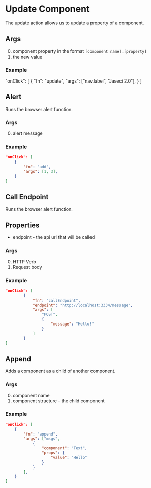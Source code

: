 # Update Component 

The update action allows us to update a property of a component.

## Args

0. component property in the format `[component name].[property]`
1. the new value

### Example

"onClick": [
{
"fn": "update",
"args": ["nav.label", "Jaseci 2.0"],
}
]

## Alert

Runs the browser alert function.

### Args

0. alert message

### Example

```JSON
"onClick": [
    {
        "fn": "add",
        "args": [1, 3],
    }
]
```

## Call Endpoint

Runs the browser alert function.

## Properties

- endpoint - the api url that will be called

### Args

0. HTTP Verb
1. Request body

### Example

```JSON
"onClick": [
        {
            "fn": "callEndpoint",
            "endpoint": "http://localhost:3334/message",
            "args": [
                "POST",
                {
                    "message": "Hello!"
                }
            ]
        }
]
```

## Append

Adds a component as a child of another component.

### Args

0. component name
1. component structure - the child component

### Example

```JSON
"onClick": [
    {
        "fn": "append",
        "args": ["msgs",
            {
                "component": "Text",
                "props": {
                    "value": "Hello"
                }
            }
        ],
    }
]

```